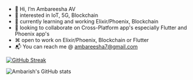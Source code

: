 - 👋 Hi, I’m Ambareesha AV
- 👀 interested in IoT, 5G, Blockchain
- 🌱 currently learning and working Elixir/Phoenix, Blockchain 
- 💞️ looking to collaborate on Cross-Platform app's especially Flutter and Phoenix app's 
- ⌘ open to work on Elixir/Phoenix, Blockchain or Flutter
- 📬 You can reach me @ ambareesha7@gmail.com

[![GitHub Streak](https://github-readme-streak-stats.herokuapp.com?user=ambareesha7&theme=dracula&hide_border=true)](https://git.io/streak-stats)

![Ambarish's GitHub stats](https://github-readme-stats.vercel.app/api?username=ambareesha7)


<!---
ambareesha7/ambareesha7 is a ✨ special ✨ repository because its `README.md` (this file) appears on your GitHub profile.
You can click the Preview link to take a look at your changes.
--->
